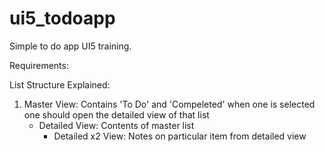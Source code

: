 # ui5_todoapp
Simple to do app UI5 training.

Requirements:

List Structure Explained:
1. Master View: Contains 'To Do' and 'Compeleted' when one is selected one should open the detailed view of that list
    - Detailed View: Contents of master list
      - Detailed x2 View: Notes on particular item from detailed view
